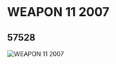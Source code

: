 # WEAPON 11 2007
## 57528
![WEAPON 11 2007](https://lc-www-live-s.legocdn.com/media/bricks/5/2/4504538.jpg)